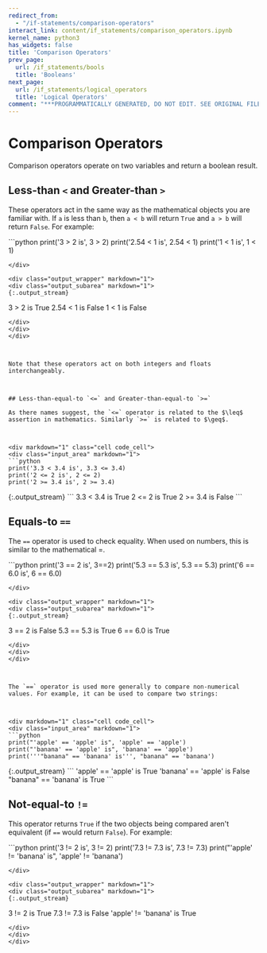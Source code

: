 ```yaml
---
redirect_from:
  - "/if-statements/comparison-operators"
interact_link: content/if_statements/comparison_operators.ipynb
kernel_name: python3
has_widgets: false
title: 'Comparison Operators'
prev_page:
  url: /if_statements/bools
  title: 'Booleans'
next_page:
  url: /if_statements/logical_operators
  title: 'Logical Operators'
comment: "***PROGRAMMATICALLY GENERATED, DO NOT EDIT. SEE ORIGINAL FILES IN /content***"
---
```

# Comparison Operators
Comparison operators operate on two variables and return a boolean result.



## Less-than `<` and  Greater-than `>`
These operators act in the same way as the mathematical objects you are familiar with. If `a` is less than `b`, then `a < b` will return `True` and `a > b` will return `False`. For example:



<div markdown="1" class="cell code_cell">
<div class="input_area" markdown="1">
```python
print('3 > 2 is', 3 > 2)
print('2.54 < 1 is', 2.54 < 1)
print('1 < 1 is', 1 < 1)

```
</div>

<div class="output_wrapper" markdown="1">
<div class="output_subarea" markdown="1">
{:.output_stream}
```
3 > 2 is True
2.54 < 1 is False
1 < 1 is False
```
</div>
</div>
</div>



Note that these operators act on both integers and floats interchangeably.



## Less-than-equal-to `<=` and Greater-than-equal-to `>=`

As there names suggest, the `<=` operator is related to the $\leq$ assertion in mathematics. Similarly `>=` is related to $\geq$.



<div markdown="1" class="cell code_cell">
<div class="input_area" markdown="1">
```python
print('3.3 < 3.4 is', 3.3 <= 3.4)
print('2 <= 2 is', 2 <= 2)
print('2 >= 3.4 is', 2 >= 3.4)

```
</div>

<div class="output_wrapper" markdown="1">
<div class="output_subarea" markdown="1">
{:.output_stream}
```
3.3 < 3.4 is True
2 <= 2 is True
2 >= 3.4 is False
```
</div>
</div>
</div>



## Equals-to `==`
The `==` operator is used to check equality. When used on numbers, this is similar to the mathematical $=$.



<div markdown="1" class="cell code_cell">
<div class="input_area" markdown="1">
```python
print('3 == 2 is', 3==2)
print('5.3 == 5.3 is', 5.3 == 5.3)
print('6 == 6.0 is', 6 == 6.0)

```
</div>

<div class="output_wrapper" markdown="1">
<div class="output_subarea" markdown="1">
{:.output_stream}
```
3 == 2 is False
5.3 == 5.3 is True
6 == 6.0 is True
```
</div>
</div>
</div>



The `==` operator is used more generally to compare non-numerical values. For example, it can be used to compare two strings:



<div markdown="1" class="cell code_cell">
<div class="input_area" markdown="1">
```python
print("'apple' == 'apple' is", 'apple' == 'apple')
print("'banana' == 'apple' is", 'banana' == 'apple')
print('''"banana" == 'banana' is''', "banana" == 'banana')

```
</div>

<div class="output_wrapper" markdown="1">
<div class="output_subarea" markdown="1">
{:.output_stream}
```
'apple' == 'apple' is True
'banana' == 'apple' is False
"banana" == 'banana' is True
```
</div>
</div>
</div>



## Not-equal-to `!=`
This operator returns `True` if the two objects being compared aren't equivalent (if `==` would return `False`). For example:



<div markdown="1" class="cell code_cell">
<div class="input_area" markdown="1">
```python
print('3 != 2 is', 3 != 2)
print('7.3 != 7.3 is', 7.3 != 7.3)
print("'apple' != 'banana' is", 'apple' != 'banana')

```
</div>

<div class="output_wrapper" markdown="1">
<div class="output_subarea" markdown="1">
{:.output_stream}
```
3 != 2 is True
7.3 != 7.3 is False
'apple' != 'banana' is True
```
</div>
</div>
</div>

